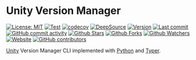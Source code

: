 # Unity Version Manager

[![License: MIT](https://img.shields.io/badge/License-MIT-green.svg)](https://opensource.org/licenses/MIT)
[![Test](https://github.com/educup/uvm/workflows/CI/badge.svg)](https://github.com/educup/uvm/actions?query=workflow%3ACI)
[![codecov](https://codecov.io/gh/educup/uvm/branch/main/graph/badge.svg?token=Z1MEEL3EAB)](https://codecov.io/gh/educup/uvm)
[![DeepSource](https://deepsource.io/gh/educup/uvm.svg/?label=active+issues)](https://deepsource.io/gh/educup/uvm/?ref=repository-badge)
[![Version](https://img.shields.io/pypi/v/uvm?color=%2334D058&label=Version)](https://pypi.org/project/uvm)
[![Last commit](https://img.shields.io/github/last-commit/educup/uvm.svg?style=flat)](https://github.com/educup/uvm/commits)
[![GitHub commit activity](https://img.shields.io/github/commit-activity/m/educup/uvm)](https://github.com/educup/uvm/commits)
[![Github Stars](https://img.shields.io/github/stars/educup/uvm?style=flat&logo=github)](https://github.com/educup/uvm/stargazers)
[![Github Forks](https://img.shields.io/github/forks/educup/uvm?style=flat&logo=github)](https://github.com/educup/uvm/network/members)
[![Github Watchers](https://img.shields.io/github/watchers/educup/uvm?style=flat&logo=github)](https://github.com/educup/uvm)
[![Website](https://img.shields.io/website?up_message=online&url=https%3A%2F%2Feducup.github.io/uvm)](https://educup.github.io/uvm)
[![GitHub contributors](https://img.shields.io/github/contributors/educup/uvm)](https://github.com/educup/uvm/graphs/contributors)

[Unity](https://unity.com) Version Manager CLI implemented with [Python](https://www.python.org) and [Typer](https://typer.tiangolo.com).
